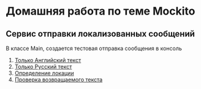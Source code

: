 # Домашняя работа по теме Mockito
## Сервис отправки локализованных сообщений

В классе Main, создается тестовая отправка сообщения в консоль

1. [Только Английский текст](https://github.com/dilav1941/unitTest__Mockito/blob/master/src/test/java/Test_ENG_ip.java)
2. [Только Русский текст](https://github.com/dilav1941/unitTest__Mockito/blob/master/src/test/java/Test_RUS_IP.java)
3. [Определение локации](https://github.com/dilav1941/unitTest__Mockito/blob/master/src/test/java/Test_GeoServiceImpl.java)
4. [Проверка возвращаемого текста](https://github.com/dilav1941/unitTest__Mockito/blob/master/src/test/java/Test_Location_servise.java)
